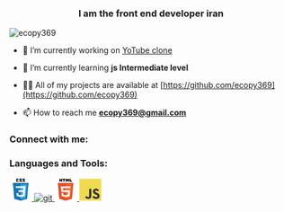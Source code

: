 <h3 align="center">I am the front end developer iran</h3>

<p align="left"> <img src="https://komarev.com/ghpvc/?username=ecopy369&label=Profile%20views&color=0e75b6&style=flat" alt="ecopy369" /> </p>

- 🔭 I’m currently working on [YoTube clone](https://github.com/ecopy369/Youtube)

- 🌱 I’m currently learning **js Intermediate level**

- 👨‍💻 All of my projects are available at [https://github.com/ecopy369](https://github.com/ecopy369)

- 📫 How to reach me **ecopy369@gmail.com**

<h3 align="left">Connect with me:</h3>
<p align="left">
</p>

<h3 align="left">Languages and Tools:</h3>
<p align="left"> <a href="https://www.w3schools.com/css/" target="_blank" rel="noreferrer"> <img src="https://raw.githubusercontent.com/devicons/devicon/master/icons/css3/css3-original-wordmark.svg" alt="css3" width="40" height="40"/> </a> <a href="https://git-scm.com/" target="_blank" rel="noreferrer"> <img src="https://www.vectorlogo.zone/logos/git-scm/git-scm-icon.svg" alt="git" width="40" height="40"/> </a> <a href="https://www.w3.org/html/" target="_blank" rel="noreferrer"> <img src="https://raw.githubusercontent.com/devicons/devicon/master/icons/html5/html5-original-wordmark.svg" alt="html5" width="40" height="40"/> </a> <a href="https://developer.mozilla.org/en-US/docs/Web/JavaScript" target="_blank" rel="noreferrer"> <img src="https://raw.githubusercontent.com/devicons/devicon/master/icons/javascript/javascript-original.svg" alt="javascript" width="40" height="40"/> </a> </p>
